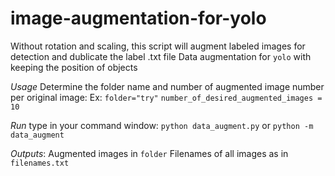 # image-augmentation-for-yolo
Without rotation and scaling, this script will augment labeled images for detection and dublicate the label .txt file
 Data augmentation for `yolo` with keeping the position of objects

 *Usage*
 Determine the folder name and number of augmented image number per original image:
 Ex:    `folder="try"`
        `number_of_desired_augmented_images = 10`

 *Run*
 type in your command window: `python data_augment.py` or `python -m data_augment`

 *Outputs*:
 Augmented images in `folder`
 Filenames of all images as in `filenames.txt`
